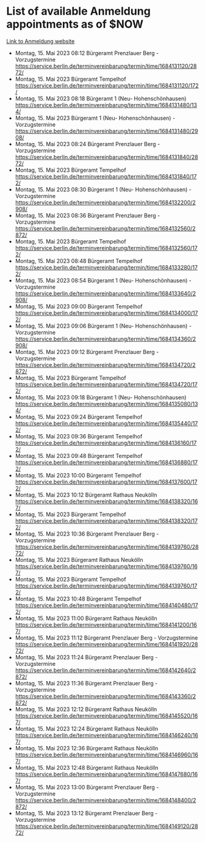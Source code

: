 # List of available Anmeldung appointments as of $NOW
[Link to Anmeldung website](https://service.berlin.de/terminvereinbarung/termin/tag.php?termin=1&anliegen[]=120686&dienstleisterlist=122210,122217,327316,122219,327312,122227,327314,122231,327346,122243,327348,122254,122252,329742,122260,329745,122262,329748,122271,327278,122273,327274,122277,327276,330436,122280,327294,122282,327290,122284,327292,122291,327270,122285,327266,122286,327264,122296,327268,150230,329760,122297,327286,122294,327284,122312,329763,122314,329775,122304,327330,122311,327334,122309,327332,317869,122281,327352,122279,329772,122283,122276,327324,122274,327326,122267,329766,122246,327318,122251,327320,122257,327322,122208,327298,122226,327300&herkunft=http%3A%2F%2Fservice.berlin.de%2Fdienstleistung%2F120686%2F)
- Montag, 15. Mai 2023 08:12 Bürgeramt Prenzlauer Berg - Vorzugstermine https://service.berlin.de/terminvereinbarung/termin/time/1684131120/2872/
- Montag, 15. Mai 2023  Bürgeramt Tempelhof https://service.berlin.de/terminvereinbarung/termin/time/1684131120/172/
- Montag, 15. Mai 2023 08:18 Bürgeramt 1 (Neu- Hohenschönhausen) https://service.berlin.de/terminvereinbarung/termin/time/1684131480/134/
- Montag, 15. Mai 2023  Bürgeramt 1 (Neu- Hohenschönhausen) - Vorzugstermine https://service.berlin.de/terminvereinbarung/termin/time/1684131480/2908/
- Montag, 15. Mai 2023 08:24 Bürgeramt Prenzlauer Berg - Vorzugstermine https://service.berlin.de/terminvereinbarung/termin/time/1684131840/2872/
- Montag, 15. Mai 2023  Bürgeramt Tempelhof https://service.berlin.de/terminvereinbarung/termin/time/1684131840/172/
- Montag, 15. Mai 2023 08:30 Bürgeramt 1 (Neu- Hohenschönhausen) - Vorzugstermine https://service.berlin.de/terminvereinbarung/termin/time/1684132200/2908/
- Montag, 15. Mai 2023 08:36 Bürgeramt Prenzlauer Berg - Vorzugstermine https://service.berlin.de/terminvereinbarung/termin/time/1684132560/2872/
- Montag, 15. Mai 2023  Bürgeramt Tempelhof https://service.berlin.de/terminvereinbarung/termin/time/1684132560/172/
- Montag, 15. Mai 2023 08:48 Bürgeramt Tempelhof https://service.berlin.de/terminvereinbarung/termin/time/1684133280/172/
- Montag, 15. Mai 2023 08:54 Bürgeramt 1 (Neu- Hohenschönhausen) - Vorzugstermine https://service.berlin.de/terminvereinbarung/termin/time/1684133640/2908/
- Montag, 15. Mai 2023 09:00 Bürgeramt Tempelhof https://service.berlin.de/terminvereinbarung/termin/time/1684134000/172/
- Montag, 15. Mai 2023 09:06 Bürgeramt 1 (Neu- Hohenschönhausen) - Vorzugstermine https://service.berlin.de/terminvereinbarung/termin/time/1684134360/2908/
- Montag, 15. Mai 2023 09:12 Bürgeramt Prenzlauer Berg - Vorzugstermine https://service.berlin.de/terminvereinbarung/termin/time/1684134720/2872/
- Montag, 15. Mai 2023  Bürgeramt Tempelhof https://service.berlin.de/terminvereinbarung/termin/time/1684134720/172/
- Montag, 15. Mai 2023 09:18 Bürgeramt 1 (Neu- Hohenschönhausen) https://service.berlin.de/terminvereinbarung/termin/time/1684135080/134/
- Montag, 15. Mai 2023 09:24 Bürgeramt Tempelhof https://service.berlin.de/terminvereinbarung/termin/time/1684135440/172/
- Montag, 15. Mai 2023 09:36 Bürgeramt Tempelhof https://service.berlin.de/terminvereinbarung/termin/time/1684136160/172/
- Montag, 15. Mai 2023 09:48 Bürgeramt Tempelhof https://service.berlin.de/terminvereinbarung/termin/time/1684136880/172/
- Montag, 15. Mai 2023 10:00 Bürgeramt Tempelhof https://service.berlin.de/terminvereinbarung/termin/time/1684137600/172/
- Montag, 15. Mai 2023 10:12 Bürgeramt Rathaus Neukölln https://service.berlin.de/terminvereinbarung/termin/time/1684138320/167/
- Montag, 15. Mai 2023  Bürgeramt Tempelhof https://service.berlin.de/terminvereinbarung/termin/time/1684138320/172/
- Montag, 15. Mai 2023 10:36 Bürgeramt Prenzlauer Berg - Vorzugstermine https://service.berlin.de/terminvereinbarung/termin/time/1684139760/2872/
- Montag, 15. Mai 2023  Bürgeramt Rathaus Neukölln https://service.berlin.de/terminvereinbarung/termin/time/1684139760/167/
- Montag, 15. Mai 2023  Bürgeramt Tempelhof https://service.berlin.de/terminvereinbarung/termin/time/1684139760/172/
- Montag, 15. Mai 2023 10:48 Bürgeramt Tempelhof https://service.berlin.de/terminvereinbarung/termin/time/1684140480/172/
- Montag, 15. Mai 2023 11:00 Bürgeramt Rathaus Neukölln https://service.berlin.de/terminvereinbarung/termin/time/1684141200/167/
- Montag, 15. Mai 2023 11:12 Bürgeramt Prenzlauer Berg - Vorzugstermine https://service.berlin.de/terminvereinbarung/termin/time/1684141920/2872/
- Montag, 15. Mai 2023 11:24 Bürgeramt Prenzlauer Berg - Vorzugstermine https://service.berlin.de/terminvereinbarung/termin/time/1684142640/2872/
- Montag, 15. Mai 2023 11:36 Bürgeramt Prenzlauer Berg - Vorzugstermine https://service.berlin.de/terminvereinbarung/termin/time/1684143360/2872/
- Montag, 15. Mai 2023 12:12 Bürgeramt Rathaus Neukölln https://service.berlin.de/terminvereinbarung/termin/time/1684145520/167/
- Montag, 15. Mai 2023 12:24 Bürgeramt Rathaus Neukölln https://service.berlin.de/terminvereinbarung/termin/time/1684146240/167/
- Montag, 15. Mai 2023 12:36 Bürgeramt Rathaus Neukölln https://service.berlin.de/terminvereinbarung/termin/time/1684146960/167/
- Montag, 15. Mai 2023 12:48 Bürgeramt Rathaus Neukölln https://service.berlin.de/terminvereinbarung/termin/time/1684147680/167/
- Montag, 15. Mai 2023 13:00 Bürgeramt Prenzlauer Berg - Vorzugstermine https://service.berlin.de/terminvereinbarung/termin/time/1684148400/2872/
- Montag, 15. Mai 2023 13:12 Bürgeramt Prenzlauer Berg - Vorzugstermine https://service.berlin.de/terminvereinbarung/termin/time/1684149120/2872/
